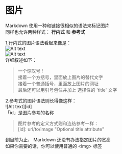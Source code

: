 # 图片
Markdown 使用一种和链接很相似的语法来标记图片  
同样也允许两种样式： **行内式** 和 **参考式**

1.行内式的图片语法看起来像是：  
![Alt text](/path/to/img.jpg)  
![Alt text](/path/to/img.jpg "Optional title")  
详细叙述如下：  
>一个惊叹号 !  
接着一个方括号，里面放上图片的替代文字  
接着一个普通括号，里面放上图片的网址  
最后还可以用引号包住并加上 选择性的 'title' 文字  

2.参考式的图片语法则长得像这样：  
![Alt text][id]  
「id」是图片参考的名称  
>图片参考的定义方式则和连结参考一样：  
[id]: url/to/image  "Optional title attribute"

到目前为止， Markdown 还没有办法指定图片的宽高  
如果你需要的话，你可以使用普通的 \<img> 标签